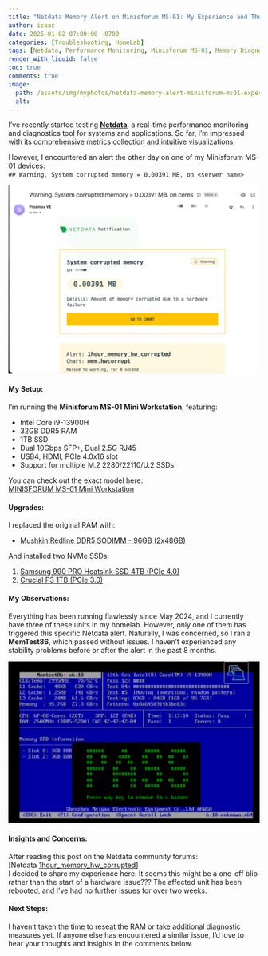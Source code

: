 ```yaml
---
title: "Netdata Memory Alert on Minisforum MS-01: My Experience and Thoughts"
author: isaac
date: 2025-01-02 07:00:00 -0700
categories: [Troubleshooting, HomeLab]
tags: [Netdata, Performance Monitoring, Minisforum MS-01, Memory Diagnostics, RAM Issues, Homelab Hardware]
render_with_liquid: false
toc: true
comments: true
image:
  path: /assets/img/myphotos/netdata-memory-alert-minisforum-ms01-experience-thoughts/RAM_ERROR.png
  alt: 
---
```



I’ve recently started testing [**Netdata**](https://www.netdata.cloud/), a real-time performance monitoring and diagnostics tool for systems and applications. So far, I’m impressed with its comprehensive metrics collection and intuitive visualizations.

However, I encountered an alert the other day on one of my Minisforum MS-01 devices:  
`## Warning, System corrupted memory = 0.00391 MB, on <server name>`

![Warning, System corrupted memory](/assets/img/myphotos/netdata-memory-alert-minisforum-ms01-experience-thoughts/email_alert.png)

#### My Setup:

I’m running the **Minisforum MS-01 Mini Workstation**, featuring:

- Intel Core i9-13900H
- 32GB DDR5 RAM
- 1TB SSD
- Dual 10Gbps SFP+, Dual 2.5G RJ45
- USB4, HDMI, PCIe 4.0x16 slot
- Support for multiple M.2 2280/22110/U.2 SSDs

You can check out the exact model here:  
[MINISFORUM MS-01 Mini Workstation](https://amzn.to/404sQDx)

#### Upgrades:

I replaced the original RAM with:

- [Mushkin Redline DDR5 SODIMM - 96GB (2x48GB)](https://amzn.to/3BU1PdN)

And installed two NVMe SSDs:

1. [Samsung 990 PRO Heatsink SSD 4TB (PCIe 4.0)](https://amzn.to/4gQqXBi)
2. [Crucial P3 1TB (PCIe 3.0)](https://amzn.to/3Pn1cwo)

#### My Observations:

Everything has been running flawlessly since May 2024, and I currently have three of these units in my homelab. However, only one of them has triggered this specific Netdata alert. Naturally, I was concerned, so I ran a **MemTest86**, which passed without issues. I haven’t experienced any stability problems before or after the alert in the past 8 months.

![Passing MemTest86](/assets/img/myphotos/netdata-memory-alert-minisforum-ms01-experience-thoughts/pass_memtest.png)

#### Insights and Concerns:

After reading this post on the Netdata community forums:  
[Netdata [1hour_memory_hw_corrupted](https://community.netdata.cloud/t/1hour-memory-hw-corrupted/2104)]  
I decided to share my experience here. It seems this might be a one-off blip rather than the start of a hardware issue??? The affected unit has been rebooted, and I’ve had no further issues for over two weeks.

#### Next Steps:

I haven’t taken the time to reseat the RAM or take additional diagnostic measures yet. If anyone else has encountered a similar issue, I’d love to hear your thoughts and insights in the comments below.